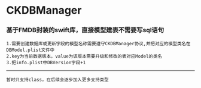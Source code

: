# CKDBManager
### 基于FMDB封装的swift库，直接模型建表不需要写sql语句
    1.需要创建数据库或更新字段的模型名称需要遵守CKDBManager协议,并把对应的模型类名在DBModel.plist文件中
    2.key为当前数据版本，value为该版本需要升级和修改的表对应Model的类名
    3.把info.plist中DBVersion字段+1
****
    暂时只支持class，在后续会逐步加入更多支持类型
